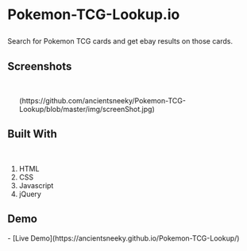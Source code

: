 <h1>
<p>Pokemon-TCG-Lookup.io</p>
</h1>
<p>Search for Pokemon <span class="caps">TCG</span> cards and get ebay results on those cards.</p>

<h2>Screenshots</h2>
<br />
  <ol>(https://github.com/ancientsneeky/Pokemon-TCG-Lookup/blob/master/img/screenShot.jpg)</ol>

  <h2>Built With</h2>
  </br>
<ol>
	<li><span class="caps">HTML</span></li>
	<li><span class="caps">CSS</span></li>
	<li>Javascript</li>
	<li>jQuery</li>
</ol>
<h2>Demo</h2>
<p>- [Live Demo](https://ancientsneeky.github.io/Pokemon-TCG-Lookup/)</p>

